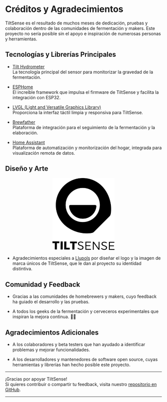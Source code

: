 # Créditos y Agradecimientos

TiltSense es el resultado de muchos meses de dedicación, pruebas y colaboración dentro de las comunidades de fermentación y makers. Este proyecto no sería posible sin el apoyo e inspiración de numerosas personas y herramientas.

## Tecnologías y Librerías Principales

- [Tilt Hydrometer](https://tilthydrometer.com/)  
  La tecnología principal del sensor para monitorizar la gravedad de la fermentación.

- [ESPHome](https://esphome.io/)  
  El increíble framework que impulsa el firmware de TiltSense y facilita la integración con ESP32.

- [LVGL (Light and Versatile Graphics Library)](https://lvgl.io/)  
  Proporciona la interfaz táctil limpia y responsiva para TiltSense.

- [Brewfather](https://brewfather.app/)  
  Plataforma de integración para el seguimiento de la fermentación y la elaboración.

- [Home Assistant](https://www.home-assistant.io/)  
  Plataforma de automatización y monitorización del hogar, integrada para visualización remota de datos.

## Diseño y Arte

<div align="center">
  <img src="../../assets/logo-text.svg" alt="TiltSense" width="200" />
</div>

- Agradecimientos especiales a [Llupols](https://github.com/llupols) por diseñar el logo y la imagen de marca únicos de TiltSense, que le dan al proyecto su identidad distintiva.

## Comunidad y Feedback

- Gracias a las comunidades de homebrewers y makers, cuyo feedback ha guiado el desarrollo y las pruebas.

- A todos los geeks de la fermentación y cerveceros experimentales que inspiran la mejora continua. 🧪🍻

## Agradecimientos Adicionales

- A los colaboradores y beta testers que han ayudado a identificar problemas y mejorar funcionalidades.

- A los desarrolladores y mantenedores de software open source, cuyas herramientas y librerías han hecho posible este proyecto.

---

¡Gracias por apoyar TiltSense!  
Si quieres contribuir o compartir tu feedback, visita nuestro [repositorio en GitHub](https://github.com/bananabrewery/TiltSense).

---
